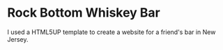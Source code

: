 # Rock Bottom Whiskey Bar
 I used a HTML5UP template to create a website for a friend's bar in New Jersey.
